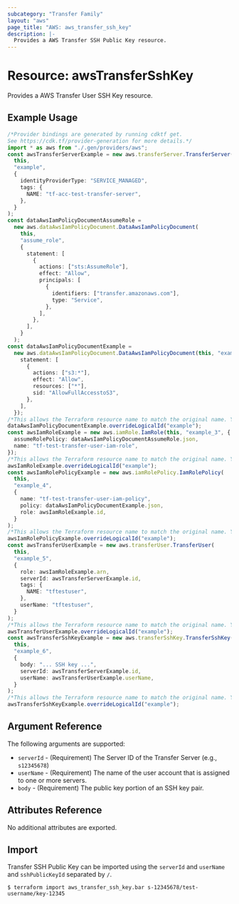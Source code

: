 ```yaml
---
subcategory: "Transfer Family"
layout: "aws"
page_title: "AWS: aws_transfer_ssh_key"
description: |-
  Provides a AWS Transfer SSH Public Key resource.
---
```


# Resource: awsTransferSshKey

Provides a AWS Transfer User SSH Key resource.

## Example Usage

```typescript
/*Provider bindings are generated by running cdktf get.
See https://cdk.tf/provider-generation for more details.*/
import * as aws from "./.gen/providers/aws";
const awsTransferServerExample = new aws.transferServer.TransferServer(
  this,
  "example",
  {
    identityProviderType: "SERVICE_MANAGED",
    tags: {
      NAME: "tf-acc-test-transfer-server",
    },
  }
);
const dataAwsIamPolicyDocumentAssumeRole =
  new aws.dataAwsIamPolicyDocument.DataAwsIamPolicyDocument(
    this,
    "assume_role",
    {
      statement: [
        {
          actions: ["sts:AssumeRole"],
          effect: "Allow",
          principals: [
            {
              identifiers: ["transfer.amazonaws.com"],
              type: "Service",
            },
          ],
        },
      ],
    }
  );
const dataAwsIamPolicyDocumentExample =
  new aws.dataAwsIamPolicyDocument.DataAwsIamPolicyDocument(this, "example_2", {
    statement: [
      {
        actions: ["s3:*"],
        effect: "Allow",
        resources: ["*"],
        sid: "AllowFullAccesstoS3",
      },
    ],
  });
/*This allows the Terraform resource name to match the original name. You can remove the call if you don't need them to match.*/
dataAwsIamPolicyDocumentExample.overrideLogicalId("example");
const awsIamRoleExample = new aws.iamRole.IamRole(this, "example_3", {
  assumeRolePolicy: dataAwsIamPolicyDocumentAssumeRole.json,
  name: "tf-test-transfer-user-iam-role",
});
/*This allows the Terraform resource name to match the original name. You can remove the call if you don't need them to match.*/
awsIamRoleExample.overrideLogicalId("example");
const awsIamRolePolicyExample = new aws.iamRolePolicy.IamRolePolicy(
  this,
  "example_4",
  {
    name: "tf-test-transfer-user-iam-policy",
    policy: dataAwsIamPolicyDocumentExample.json,
    role: awsIamRoleExample.id,
  }
);
/*This allows the Terraform resource name to match the original name. You can remove the call if you don't need them to match.*/
awsIamRolePolicyExample.overrideLogicalId("example");
const awsTransferUserExample = new aws.transferUser.TransferUser(
  this,
  "example_5",
  {
    role: awsIamRoleExample.arn,
    serverId: awsTransferServerExample.id,
    tags: {
      NAME: "tftestuser",
    },
    userName: "tftestuser",
  }
);
/*This allows the Terraform resource name to match the original name. You can remove the call if you don't need them to match.*/
awsTransferUserExample.overrideLogicalId("example");
const awsTransferSshKeyExample = new aws.transferSshKey.TransferSshKey(
  this,
  "example_6",
  {
    body: "... SSH key ...",
    serverId: awsTransferServerExample.id,
    userName: awsTransferUserExample.userName,
  }
);
/*This allows the Terraform resource name to match the original name. You can remove the call if you don't need them to match.*/
awsTransferSshKeyExample.overrideLogicalId("example");

```

## Argument Reference

The following arguments are supported:

* `serverId` - (Requirement) The Server ID of the Transfer Server (e.g., `s12345678`)
* `userName` - (Requirement) The name of the user account that is assigned to one or more servers.
* `body` - (Requirement) The public key portion of an SSH key pair.

## Attributes Reference

No additional attributes are exported.

## Import

Transfer SSH Public Key can be imported using the `serverId` and `userName` and `sshPublicKeyId` separated by `/`.

```console
$ terraform import aws_transfer_ssh_key.bar s-12345678/test-username/key-12345
```
